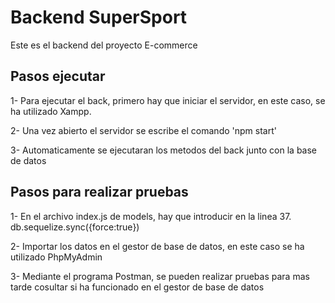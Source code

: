 # Backend SuperSport
Este es el backend del proyecto E-commerce

## Pasos ejecutar
1- Para ejecutar el back, primero hay que iniciar el servidor, en este caso, se ha utilizado Xampp. <p>
2- Una vez abierto el servidor se escribe el comando 'npm start' <p>
3- Automaticamente se ejecutaran los metodos del back junto con la base de datos

## Pasos para realizar pruebas
1- En el archivo index.js de models, hay que introducir en la linea 37. db.sequelize.sync({force:true}) <p>
2- Importar los datos en el gestor de base de datos, en este caso se ha utilizado PhpMyAdmin <p>
3- Mediante el programa Postman, se pueden realizar pruebas para mas tarde cosultar si ha funcionado en el gestor de base de datos




